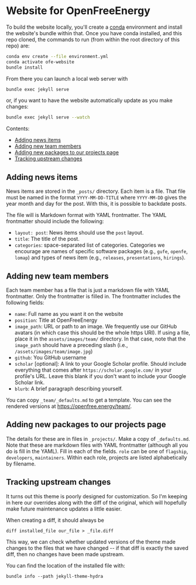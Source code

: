 # Website for OpenFreeEnergy

To build the website locally, you'll create a
[conda](https://docs.conda.io/projects/conda/en/latest/user-guide/install/index.html#regular-installation)
environment and install the website's bundle within that. Once you have conda
installed, and this repo cloned, the commands to run (from within the root
directory of this repo) are:

```bash
conda env create --file environment.yml
conda activate ofe-website
bundle install
```

From there you can launch a local web server with

```bash
bundle exec jekyll serve
```

or, if you want to have the website automatically update as you make changes:

```bash
bundle exec jekyll serve --watch
```

Contents:

* [Adding news items](#adding-news-items)
* [Adding new team members](#adding-new-team-members)
* [Adding new packages to our projects
page](#adding-new-packages-to-our-projects-page)
* [Tracking upstream changes](#tracking-upstream-changes)

## Adding news items

News items are stored in the `_posts/` directory. Each item is a file. That
file must be named in the format `YYYY-MM-DD-TITLE` where `YYYY-MM-DD` gives
the year month and day for the post. With this, it is possible to backdate posts.
<!-- TODO: mention URL; but maybe after adjusting it -->

The file will is Markdown format with YAML frontmatter. The YAML frontmatter
should include the following:

* `layout: post`: News items should use the `post` layout.
* `title`: The title of the post.
* `categories`: space-separated list of categories. Categories we encourage are
  names of specific software packages (e.g., `gufe`, `openfe`, `lomap`) and
  types of news item (e.g., `releases`, `presentations`, `hirings`).

## Adding new team members

Each team member has a file that is just a markdown file with YAML frontmatter.
Only the frontmatter is filled in. The frontmatter includes the following fields:

* `name`: Full name as you want it on the website
* `position`: Title at OpenFreeEnergy
* `image_path`: URL or path to an image. We frequently use our GitHub avatars
  (in which case this should be the whole https URI). If using a file, place it
  in the `assets/images/team/` directory. In that case, note that the
  `image_path` should have a preceding slash (i.e.,
  `/assets/images/team/image.jpg`)
* `github`: You GitHub username
* `scholar` [optional]: A link to your Google Scholar profile. Should include
  everything that comes after `https://scholar.google.com/` in your profile's
  URL. Leave this blank if you don't want to include your Google Scholar link.
* `blurb`: A brief paragraph describing yourself.

You can copy `_team/_defaults.md` to get a template. You can see the rendered
versions at https://openfree.energy/team/.


## Adding new packages to our projects page

The details for these are in files in `_projects/`. Make a copy of
`_defaults.md`. Note that these are markdown files with YAML frontmatter
(although all you do is fill in the YAML). Fill in each of the fields. `role`
can be one of `flagship`, `developers`, `maintainers`. Within each role,
projects are listed alphabetically by filename.

## Tracking upstream changes

It turns out this theme is poorly designed for customization. So I'm keeping in
here our overrides along with the diff of the original, which will hopefully
make future maintenance updates a little easier.

When creating a diff, it should always be

```
diff installed_file our_file > _file.diff
```

This way, we can check whether updated versions of the theme made changes to
the files that we have changed -- if that diff is exactly the saved diff, then
no changes have been made upstream.

You can find the location of the installed file with:

```
bundle info --path jekyll-theme-hydra
```


